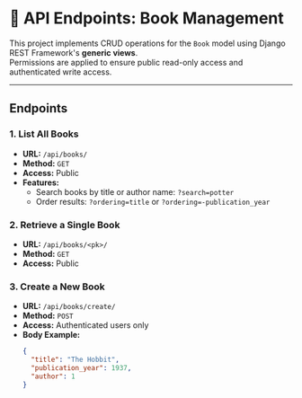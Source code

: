 # 📘 API Endpoints: Book Management

This project implements CRUD operations for the `Book` model using Django REST Framework's **generic views**.  
Permissions are applied to ensure public read-only access and authenticated write access.

---

## Endpoints

### 1. List All Books
- **URL:** `/api/books/`
- **Method:** `GET`
- **Access:** Public
- **Features:**
  - Search books by title or author name: `?search=potter`
  - Order results: `?ordering=title` or `?ordering=-publication_year`

### 2. Retrieve a Single Book
- **URL:** `/api/books/<pk>/`
- **Method:** `GET`
- **Access:** Public

### 3. Create a New Book
- **URL:** `/api/books/create/`
- **Method:** `POST`
- **Access:** Authenticated users only
- **Body Example:**
  ```json
  {
    "title": "The Hobbit",
    "publication_year": 1937,
    "author": 1
  }
